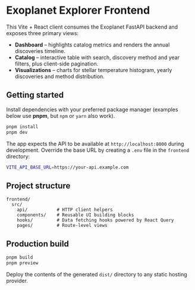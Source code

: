 # Exoplanet Explorer Frontend

This Vite + React client consumes the Exoplanet FastAPI backend and exposes three primary views:

- **Dashboard** – highlights catalog metrics and renders the annual discoveries timeline.
- **Catalog** – interactive table with search, discovery method and year filters, plus client-side pagination.
- **Visualizations** – charts for stellar temperature histogram, yearly discoveries and method distribution.

## Getting started

Install dependencies with your preferred package manager (examples below use **pnpm**, but `npm` or `yarn` also work).

```bash
pnpm install
pnpm dev
```

The app expects the API to be available at `http://localhost:8000` during development. Override the base URL by creating a `.env` file in the `frontend` directory:

```bash
VITE_API_BASE_URL=https://your-api.example.com
```

## Project structure

```
frontend/
  src/
    api/           # HTTP client helpers
    components/    # Reusable UI building blocks
    hooks/         # Data fetching hooks powered by React Query
    pages/         # Route-level views
```

## Production build

```bash
pnpm build
pnpm preview
```

Deploy the contents of the generated `dist/` directory to any static hosting provider.
